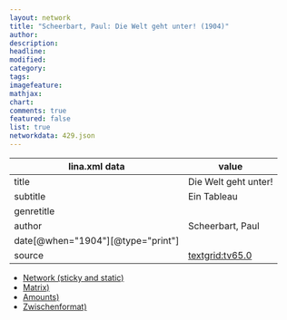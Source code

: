 ```yaml
---
layout: network
title: "Scheerbart, Paul: Die Welt geht unter! (1904)"
author:
description:
headline:
modified:
category:
tags:
imagefeature: 
mathjax: 
chart: 
comments: true
featured: false
list: true
networkdata: 429.json
---
```

lina.xml data  | value
------------- | -------------
title|Die Welt geht unter!
subtitle|Ein Tableau
genretitle|
author|Scheerbart, Paul
date[@when="1904"][@type="print"]|
source|[textgrid:tv65.0](https://textgridlab.org/1.0/tgcrud-public/rest/textgrid:tv65.0/data)



* [Network (sticky and static)](/linas/network429)
* [Matrix)](/linas/matrix429)
* [Amounts)](/linas/amount429)
* [Zwischenformat)](/linas/lina429 )
